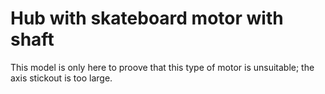 # Hub with skateboard motor with shaft

This model is only here to proove that this type of motor is unsuitable; the axis stickout is too large.

